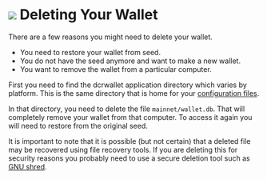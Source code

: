# <img class="dcr-icon" src="/img/dcr-icons/DeleteWallet.svg" /> Deleting Your Wallet 

There are a few reasons you might need to delete your wallet.

* You need to restore your wallet from seed.
* You do not have the seed anymore and want to make a new wallet.
* You want to remove the wallet from a particular computer.

First you need to find the dcrwallet application directory which varies by platform.
This is the same directory that is home for your [configuration files](../wallets/cli/startup-basics.md#configuration-file-locations).

In that directory, you need to delete the file `mainnet/wallet.db`.
That will completely remove your wallet from that computer.  To access
it again you will need to restore from the original seed.

It is important to note that it is possible (but not certain) that a
deleted file may be recovered using file recovery tools.  If you are
deleting this for security reasons you probably need to use a secure
deletion tool such as
[GNU shred](https://www.gnu.org/software/coreutils/manual/html_node/shred-invocation.html).


